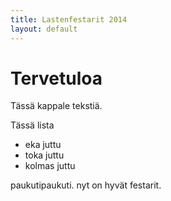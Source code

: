 ```yaml
---
title: Lastenfestarit 2014
layout: default
---
```


Tervetuloa
==========

Tässä kappale tekstiä.

Tässä lista

- eka juttu
- toka juttu
- kolmas juttu

paukutipaukuti. nyt on hyvät festarit.
